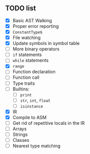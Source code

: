 ## TODO list

- [x] Basic AST Walking
- [x] Proper error reporting
- [x] `ConstantType`s
- [x] File watching
- [x] Update symbols in symbol table
- [ ] More binary operators
- [ ] `if` statements
- [ ] `while` statements
- [x] `range`
- [ ] Function declaration
- [ ] Function call
- [ ] Type traits
- [ ] Builtins:
	- [ ] `print`
	- [ ] `str`, `int`, `float`
	- [ ] `isinstance`
- [x] IR
- [x] Compile to ASM
- [ ] Get rid of repetitive locals in the IR
- [ ] Arrays
- [ ] Strings
- [ ] Classes
- [ ] Nearest type matching
